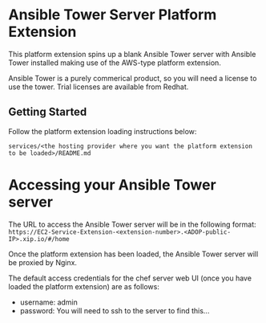 # Ansible Tower Server Platform Extension
This platform extension spins up a blank Ansible Tower server with Ansible Tower installed making use of the AWS-type platform extension. 

Ansible Tower is a purely commerical product, so you will need a license to use the tower.  Trial licenses are available from Redhat.

## Getting Started

Follow the platform extension loading instructions below:
```
services/<the hosting provider where you want the platform extension to be loaded>/README.md
```

# Accessing your Ansible Tower server
The URL to access the Ansible Tower server will be in the following format:
``` https://EC2-Service-Extension-<extension-number>.<ADOP-public-IP>.xip.io/#/home ```

Once the platform extension has been loaded, the Ansible Tower server will be proxied by Nginx.

The default access credentials for the chef server web UI (once you have loaded the platform extension) are as follows:

 * username: admin
 * password: You will need to ssh to the server to find this...
 

